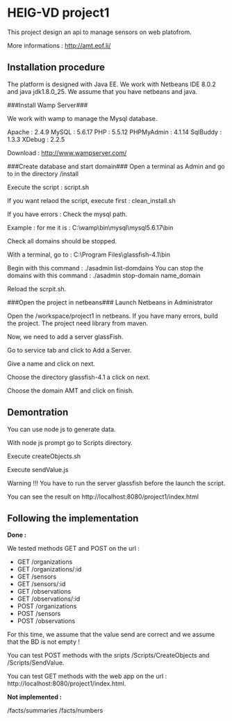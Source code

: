 HEIG-VD project1
=============

This project design an api to manage sensors on web platofrom.

More informations : http://amt.eof.li/

Installation procedure
-------------
The platform is designed with Java EE.
We work with Netbeans IDE 8.0.2 and java jdk1.8.0_25.
We assume that you have netbeans and java.

###Install Wamp Server###

We work with wamp to manage the Mysql database. 

Apache : 2.4.9 MySQL : 5.6.17 PHP : 5.5.12 PHPMyAdmin : 4.1.14 SqlBuddy : 1.3.3 XDebug : 2.2.5

Download : http://www.wampserver.com/

###Create database and start domain###
Open a terminal as Admin and go to in the directory /install

Execute the script : script.sh

If you want relaod the script, execute first : clean_install.sh

If you have errors : 
Check the mysql path. 

Example : for me it is : C:\wamp\bin\mysql\mysql5.6.17\bin

Check all domains should be stopped. 

With a terminal, go to :  C:\Program Files\glassfish-4.1\bin

Begin with this command :  ./asadmin list-domdains
You can stop the domains with this command  :
./asadmin stop-domain name_domain

Reload the scrpit.sh.

###Open the project in netbeans###
Launch Netbeans in Administrator

Open the /workspace/project1 in netbeans. If you have many errors, build the project. The project need library from maven.

Now, we need to add a server glassFish.

Go to service tab and click to Add a Server.

Give a name and click on next.

Choose the directory glassfish-4.1 a click on next.

Choose the domain AMT and click on finish.

Demontration
-------------------

You can use node js to generate data.

With node js prompt go to Scripts directory.

Execute createObjects.sh

Execute sendValue.js


Warning !!! You have to run the server glassfish before the launch the script.

You can see the result on http://localhost:8080/project1/index.html

Following the implementation 
-------------------
**Done :** 

We tested methods GET and POST on the url :

* GET /organizations 
* GET /organizations/:id 
* GET /sensors
* GET /sensors/:id
* GET /observations
* GET /observations/:id
* POST /organizations 
* POST /sensors
* POST /observations

For this time, we assume that the value send are correct and we assume that the BD is not empty !
 
You can test POST methods with the sripts /Scripts/CreateObjects and /Scripts/SendValue.

You can test GET methods with the web app on the url : http://localhost:8080/project1/index.html.

**Not implemented :**

/facts/summaries
/facts/numbers
